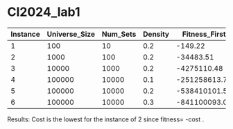 # CI2024_lab1

|Instance|Universe_Size|Num_Sets |Density|Fitness_First|Result=Fitness_Last|
|---|---|--- |---|---|---|
|1|100   |10   |0.2|-149.22      |-24.03       |
|2|1000  |100  |0.2|-34483.51    |-5332.30     |
|3|10000 |1000 |0.2|-4275110.48  |-128273.64   |
|4|100000|10000|0.1|-251258613.78|-95337418.41 |
|5|100000|10000|0.2|-538410101.56|-202046181.05|
|6|100000|10000|0.3|-841100093.06|-316753946.60|

Results: Cost is the lowest for the instance of 2 since fitness= -cost .

